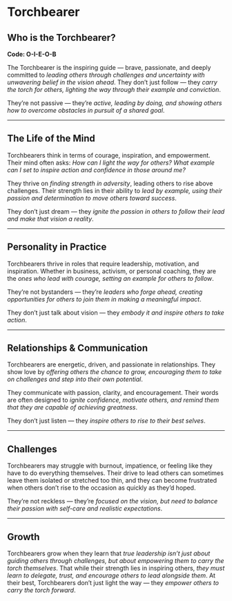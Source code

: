 # Torchbearer
## Who is the Torchbearer?
**Code: O-I-E-O-B**

The Torchbearer is the inspiring guide — brave, passionate, and deeply committed to *leading others through challenges and uncertainty with unwavering belief in the vision ahead*. They don’t just follow — they *carry the torch for others, lighting the way through their example and conviction*.

They’re not passive — they’re *active, leading by doing, and showing others how to overcome obstacles in pursuit of a shared goal*.

---

## The Life of the Mind

Torchbearers think in terms of courage, inspiration, and empowerment. Their mind often asks: *How can I light the way for others? What example can I set to inspire action and confidence in those around me?*

They thrive on *finding strength in adversity*, leading others to rise above challenges. Their strength lies in their ability to *lead by example, using their passion and determination to move others toward success*.

They don’t just dream — they *ignite the passion in others to follow their lead and make that vision a reality*.

---

## Personality in Practice

Torchbearers thrive in roles that require leadership, motivation, and inspiration. Whether in business, activism, or personal coaching, they are the *ones who lead with courage, setting an example for others to follow*.

They’re not bystanders — they’re *leaders who forge ahead, creating opportunities for others to join them in making a meaningful impact*.

They don’t just talk about vision — they *embody it and inspire others to take action*.

---

## Relationships & Communication

Torchbearers are energetic, driven, and passionate in relationships. They show love by *offering others the chance to grow, encouraging them to take on challenges and step into their own potential*.

They communicate with passion, clarity, and encouragement. Their words are often designed to *ignite confidence, motivate others, and remind them that they are capable of achieving greatness*.

They don’t just listen — they *inspire others to rise to their best selves*.

---

## Challenges

Torchbearers may struggle with burnout, impatience, or feeling like they have to do everything themselves. Their drive to lead others can sometimes leave them isolated or stretched too thin, and they can become frustrated when others don’t rise to the occasion as quickly as they’d hoped.

They’re not reckless — they’re *focused on the vision, but need to balance their passion with self-care and realistic expectations*.

---

## Growth

Torchbearers grow when they learn that *true leadership isn’t just about guiding others through challenges, but about empowering them to carry the torch themselves*. That while their strength lies in inspiring others, *they must learn to delegate, trust, and encourage others to lead alongside them*. At their best, Torchbearers don’t just light the way — they *empower others to carry the torch forward*.

